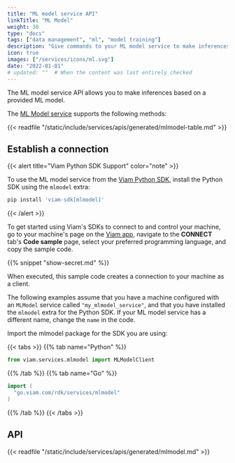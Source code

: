 ```yaml
---
title: "ML model service API"
linkTitle: "ML Model"
weight: 30
type: "docs"
tags: ["data management", "ml", "model training"]
description: "Give commands to your ML model service to make inferences based on a provided ML model."
icon: true
images: ["/services/icons/ml.svg"]
date: "2022-01-01"
# updated: ""  # When the content was last entirely checked
---
```


The ML model service API allows you to make inferences based on a provided ML model.

The [ML Model service](/services/ml/) supports the following methods:

{{< readfile "/static/include/services/apis/generated/mlmodel-table.md" >}}

## Establish a connection

{{< alert title="Viam Python SDK Support" color="note" >}}

To use the ML model service from the [Viam Python SDK](https://python.viam.dev/), install the Python SDK using the `mlmodel` extra:

```sh {class="command-line" data-prompt="$"}
pip install 'viam-sdk[mlmodel]'
```

{{< /alert >}}

To get started using Viam's SDKs to connect to and control your machine, go to your machine's page on the [Viam app](https://app.viam.com), navigate to the **CONNECT** tab's **Code sample** page, select your preferred programming language, and copy the sample code.

{{% snippet "show-secret.md" %}}

When executed, this sample code creates a connection to your machine as a client.

The following examples assume that you have a machine configured with an `MLModel` service called `"my_mlmodel_service"`, and that you have installed the `mlmodel` extra for the Python SDK.
If your ML model service has a different name, change the `name` in the code.

Import the mlmodel package for the SDK you are using:

{{< tabs >}}
{{% tab name="Python" %}}

```python
from viam.services.mlmodel import MLModelClient
```

{{% /tab %}}
{{% tab name="Go" %}}

```go
import (
  "go.viam.com/rdk/services/mlmodel"
)
```

{{% /tab %}}
{{< /tabs >}}

## API

{{< readfile "/static/include/services/apis/generated/mlmodel.md" >}}
